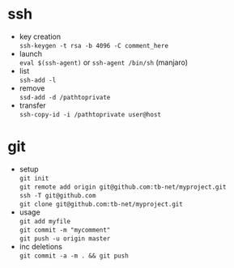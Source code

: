 # ssh
* key creation\
`ssh-keygen -t rsa -b 4096 -C comment_here`
* launch\
`eval $(ssh-agent)` or `ssh-agent /bin/sh` (manjaro)
* list\
`ssh-add -l`
* remove\
`ssd-add -d /pathtoprivate`
* transfer\
`ssh-copy-id -i /pathtoprivate user@host`

# git
* setup\
`git init`\
`git remote add origin git@github.com:tb-net/myproject.git`\
`ssh -T git@github.com`\
`git clone git@github.com:tb-net/myproject.git`
* usage\
`git add myfile`\
`git commit -m "mycomment"`\
`git push -u origin master`
* inc deletions\
`git commit -a -m . && git push`
